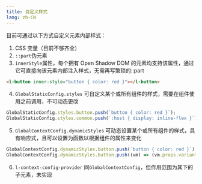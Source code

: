 ```yaml
---
title: 自定义样式
lang: zh-CN
---
```


目前可通过以下方式自定义元素内部样式：

1. CSS 变量（目前不够齐全）
2. `::part`伪元素
3. `innerStyle`属性，每个拥有 Open Shadow DOM 的元素均支持该属性，通过它可直接向该元素内部注入样式，无需再写繁琐的::part

```html
<l-button inner-style="button { color: red }"></l-button>
```

4. `GlobalStaticConfig.styles` 可自定义某个或所有组件的样式，需要在组件使用之前调用，不可动态更改

```js
GlobalStaticConfig.styles.button.push(`button { color: red }`);
GlobalStaticConfig.styles.common.push(`:host { display: inline-flex }`); // 所有组件
```

5. `GlobalContextConfig.dynamicStyles` 可动态设置某个或所有组件的样式，具有响应式，且可以设置为函数以根据组件的属性来变化

```js
GlobalContextConfig.dynamicStyles.button.push(`button { color: red }`);
GlobalContextConfig.dynamicStyles.button.push((vm) => (vm.props.variant === 'surface' ? 'button { color: blue }' : ''));
```

6. `l-context-config-provider` 同`GlobalContextConfig`，但作用范围为其下的子元素，未实现
